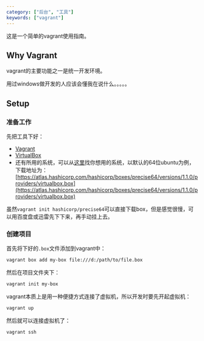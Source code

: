 ```yaml
---
category: ["后台", "工具"]
keywords: ["vagrant"]
---
```


这是一个简单的vagrant使用指南。

<!-- more -->

## Why Vagrant

vagrant的主要功能之一是统一开发环境。

用过windows做开发的人应该会懂我在说什么。。。。。

## Setup

### 准备工作

先把工具下好：
- [Vagrant](https://releases.hashicorp.com/vagrant/1.9.5/vagrant_1.9.5.msi?_ga=2.50692458.238819100.1495002938-1952566367.1494922004)
- [VirtualBox]()
- 还有所用的系统，可以从[这里](https://atlas.hashicorp.com/boxes/search)找你想用的系统，以默认的64位ubuntu为例，下载地址为：[https://atlas.hashicorp.com/hashicorp/boxes/precise64/versions/1.1.0/providers/virtualbox.box](https://atlas.hashicorp.com/hashicorp/boxes/precise64/versions/1.1.0/providers/virtualbox.box)

虽然`vagrant init hashicorp/precise64`可以直接下载box，但是感觉很慢，可以用百度盘或迅雷先下下来，再手动挂上去。

### 创建项目

首先将下好的`.box`文件添加到vagrant中：

```bash
vagrant box add my-box file:///d:/path/to/file.box
```

然后在项目文件夹下：
```bash
vagrant init my-box
```

vagrant本质上是用一种便捷方式连接了虚拟机，所以开发时要先开起虚拟机：
```bash
vagrant up
```

然后就可以连接虚拟机了：
```bash
vagrant ssh
```